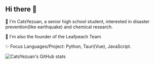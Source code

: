 ## Hi there 👋
🌱 I'm CatsYezuan, a senior high school student, interested in disaster prevention(like earthquake) and chemical research.

🔭 I'm also the founder of the Leafpeach Team

✨ Focus Languages/Project: Python, Tauri(Vue), JavaScript.

![CatsYezuan's GitHub stats](https://github-readme-stats.vercel.app/api?username=CatsYezuan)

<!--Updated At 2025/01/30 15:35-->

